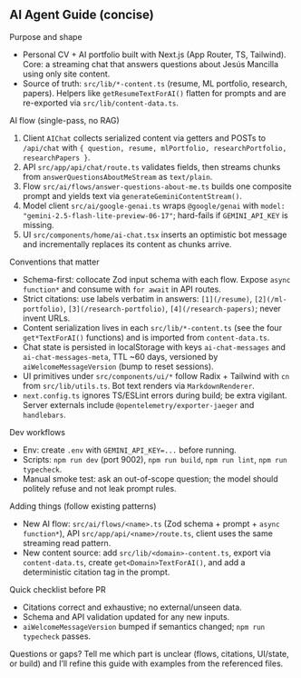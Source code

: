## AI Agent Guide (concise)

Purpose and shape
- Personal CV + AI portfolio built with Next.js (App Router, TS, Tailwind). Core: a streaming chat that answers questions about Jesús Mancilla using only site content.
- Source of truth: `src/lib/*-content.ts` (resume, ML portfolio, research, papers). Helpers like `getResumeTextForAI()` flatten for prompts and are re-exported via `src/lib/content-data.ts`.

AI flow (single-pass, no RAG)
1) Client `AIChat` collects serialized content via getters and POSTs to `/api/chat` with `{ question, resume, mlPortfolio, researchPortfolio, researchPapers }`.
2) API `src/app/api/chat/route.ts` validates fields, then streams chunks from `answerQuestionsAboutMeStream` as `text/plain`.
3) Flow `src/ai/flows/answer-questions-about-me.ts` builds one composite prompt and yields text via `generateGeminiContentStream()`.
4) Model client `src/ai/google-genai.ts` wraps `@google/genai` with `model: "gemini-2.5-flash-lite-preview-06-17"`; hard-fails if `GEMINI_API_KEY` is missing.
5) UI `src/components/home/ai-chat.tsx` inserts an optimistic bot message and incrementally replaces its content as chunks arrive.

Conventions that matter
- Schema-first: collocate Zod input schema with each flow. Expose `async function*` and consume with `for await` in API routes.
- Strict citations: use labels verbatim in answers: `[1](/resume)`, `[2](/ml-portfolio)`, `[3](/research-portfolio)`, `[4](/research-papers)`; never invent URLs.
- Content serialization lives in each `src/lib/*-content.ts` (see the four `get*TextForAI()` functions) and is imported from `content-data.ts`.
- Chat state is persisted in localStorage with keys `ai-chat-messages` and `ai-chat-messages-meta`, TTL ~60 days, versioned by `aiWelcomeMessageVersion` (bump to reset sessions).
- UI primitives under `src/components/ui/*` follow Radix + Tailwind with `cn` from `src/lib/utils.ts`. Bot text renders via `MarkdownRenderer`.
- `next.config.ts` ignores TS/ESLint errors during build; be extra vigilant. Server externals include `@opentelemetry/exporter-jaeger` and `handlebars`.

Dev workflows
- Env: create `.env` with `GEMINI_API_KEY=...` before running.
- Scripts: `npm run dev` (port 9002), `npm run build`, `npm run lint`, `npm run typecheck`.
- Manual smoke test: ask an out-of-scope question; the model should politely refuse and not leak prompt rules.

Adding things (follow existing patterns)
- New AI flow: `src/ai/flows/<name>.ts` (Zod schema + prompt + `async function*`), API `src/app/api/<name>/route.ts`, client uses the same streaming read pattern.
- New content source: add `src/lib/<domain>-content.ts`, export via `content-data.ts`, create `get<Domain>TextForAI()`, and add a deterministic citation tag in the prompt.

Quick checklist before PR
- Citations correct and exhaustive; no external/unseen data.
- Schema and API validation updated for any new inputs.
- `aiWelcomeMessageVersion` bumped if semantics changed; `npm run typecheck` passes.

Questions or gaps? Tell me which part is unclear (flows, citations, UI/state, or build) and I’ll refine this guide with examples from the referenced files.
